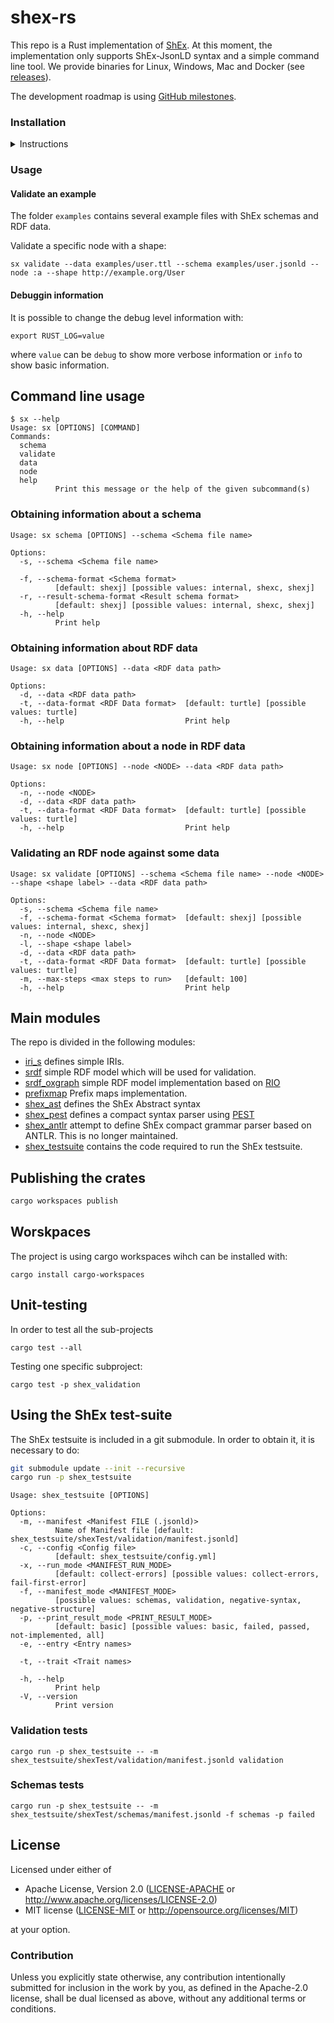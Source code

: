 # shex-rs

This repo is a Rust implementation of [ShEx](http://shex.io/). At this moment, the implementation only supports ShEx-JsonLD syntax and a simple command line tool.
We provide binaries for Linux, Windows, Mac and Docker (see [releases](https://github.com/weso/shex-rs/releases)).

The development roadmap is using [GitHub milestones](https://github.com/weso/shex-rs/milestones).

### Installation

<details markdown="block">
<summary>Instructions</summary>

#### Official releases

You can download a binary from the [latest release](https://github.com/weso/shex-rs/releases/latest) page. There you will also find the compiled packages for the installation on
your system using a package manager.

##### Ubuntu

Note that the example below is for version 0.0.2. For any other version, please change the X.X.X values accordingly:

```
wget https://github.com/weso/shex-rs/releases/download/0.0.2/sx_0.0.2_amd64.deb
sudo dpkg -i sx_0.0.2_amd64.deb
```

#### Compiling from source

`shex-rs` has been implemented in Rust and is compiled using [cargo](https://doc.rust-lang.org/cargo/). The command `cargo run` can be used to compile and run locally the code.

#### Docker

TBD

</details>

### Usage

#### Validate an example

The folder `examples` contains several example files with ShEx schemas and RDF data.

Validate a specific node with a shape:

```
sx validate --data examples/user.ttl --schema examples/user.jsonld --node :a --shape http://example.org/User
```

#### Debuggin information

It is possible to change the debug level information with:

```
export RUST_LOG=value
```

where `value` can be `debug` to show more verbose information or `info` to show basic information.




## Command line usage

```
$ sx --help
Usage: sx [OPTIONS] [COMMAND]
Commands:
  schema
  validate
  data
  node
  help
          Print this message or the help of the given subcommand(s)
```

### Obtaining information about a schema

```
Usage: sx schema [OPTIONS] --schema <Schema file name>

Options:
  -s, --schema <Schema file name>
          
  -f, --schema-format <Schema format>
          [default: shexj] [possible values: internal, shexc, shexj]
  -r, --result-schema-format <Result schema format>
          [default: shexj] [possible values: internal, shexc, shexj]
  -h, --help
          Print help
```

### Obtaining information about RDF data

```
Usage: sx data [OPTIONS] --data <RDF data path>

Options:
  -d, --data <RDF data path>           
  -t, --data-format <RDF Data format>  [default: turtle] [possible values: turtle]
  -h, --help                           Print help
```

### Obtaining information about a node in RDF data

```
Usage: sx node [OPTIONS] --node <NODE> --data <RDF data path>

Options:
  -n, --node <NODE>                    
  -d, --data <RDF data path>           
  -t, --data-format <RDF Data format>  [default: turtle] [possible values: turtle]
  -h, --help                           Print help
```

### Validating an RDF node against some data

```
Usage: sx validate [OPTIONS] --schema <Schema file name> --node <NODE> --shape <shape label> --data <RDF data path>

Options:
  -s, --schema <Schema file name>      
  -f, --schema-format <Schema format>  [default: shexj] [possible values: internal, shexc, shexj]
  -n, --node <NODE>                    
  -l, --shape <shape label>            
  -d, --data <RDF data path>           
  -t, --data-format <RDF Data format>  [default: turtle] [possible values: turtle]
  -m, --max-steps <max steps to run>   [default: 100]
  -h, --help                           Print help
```

## Main modules

The repo is divided in the following modules:

- [iri_s](https://github.com/weso/shex-rs/tree/master/iri_s) defines simple IRIs.
- [srdf](https://github.com/weso/shex-rs/tree/master/srdf) simple RDF model which will be used for validation.
- [srdf_oxgraph](https://github.com/weso/shex-rs/tree/master/srdf_oxgraph) simple RDF model implementation based on [RIO](https://github.com/oxigraph/oxigraph)
- [prefixmap](https://github.com/weso/shex-rs/tree/master/prefixmap) Prefix maps implementation.
- [shex_ast](https://github.com/weso/shex-rs/tree/master/shex_ast) defines the ShEx Abstract syntax
- [shex_pest](https://github.com/weso/shex-rs/tree/master/shex_pest) defines a compact syntax parser using [PEST](https://pest.rs/)
- [shex_antlr](https://github.com/weso/shex-rs/tree/master/shex_antlr) attempt to define ShEx compact grammar parser based on ANTLR. This is no longer maintained.
- [shex_testsuite](https://github.com/weso/shex-rs/tree/master/shex_testsuite) contains the code required to run the ShEx testsuite.

## Publishing the crates

```sh
cargo workspaces publish 
```

## Worskpaces

The project is using cargo workspaces wihch can be installed with:

```
cargo install cargo-workspaces
```

## Unit-testing

In order to test all the sub-projects

```
cargo test --all
```

Testing one specific subproject:

```
cargo test -p shex_validation
```

## Using the ShEx test-suite

The ShEx testsuite is included in a git submodule. In order to obtain it, it is necessary to do:

```sh
git submodule update --init --recursive
cargo run -p shex_testsuite
```

```
Usage: shex_testsuite [OPTIONS]

Options:
  -m, --manifest <Manifest FILE (.jsonld)>
          Name of Manifest file [default: shex_testsuite/shexTest/validation/manifest.jsonld]
  -c, --config <Config file>
          [default: shex_testsuite/config.yml]
  -x, --run_mode <MANIFEST_RUN_MODE>
          [default: collect-errors] [possible values: collect-errors, fail-first-error]
  -f, --manifest_mode <MANIFEST_MODE>
          [possible values: schemas, validation, negative-syntax, negative-structure]
  -p, --print_result_mode <PRINT_RESULT_MODE>
          [default: basic] [possible values: basic, failed, passed, not-implemented, all]
  -e, --entry <Entry names>
          
  -t, --trait <Trait names>
          
  -h, --help
          Print help
  -V, --version
          Print version
```

### Validation tests

```
cargo run -p shex_testsuite -- -m shex_testsuite/shexTest/validation/manifest.jsonld validation 
```

### Schemas tests

```
cargo run -p shex_testsuite -- -m shex_testsuite/shexTest/schemas/manifest.jsonld -f schemas -p failed
```

## License

Licensed under either of

- Apache License, Version 2.0 ([LICENSE-APACHE](LICENSE-APACHE) or <http://www.apache.org/licenses/LICENSE-2.0>)
- MIT license ([LICENSE-MIT](LICENSE-MIT) or <http://opensource.org/licenses/MIT>)

at your option.

### Contribution

Unless you explicitly state otherwise, any contribution intentionally submitted
for inclusion in the work by you, as defined in the Apache-2.0 license, shall be dual licensed as above, without any
additional terms or conditions.
